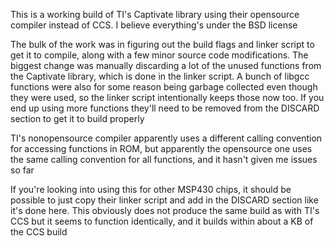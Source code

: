 This is a working build of TI's Captivate library using their opensource compiler
instead of CCS.
I believe everything's under the BSD license

The bulk of the work was in figuring out the build flags and linker script to get it to compile,
along with a few minor source code modifications.
The biggest change was manually discarding a lot of the unused functions from the Captivate library, which is done in the linker script.
A bunch of libgcc functions were also for some reason being garbage collected even though they were used, so the linker script intentionally keeps those now too.
If you end up using more functions they'll need to be removed from the DISCARD section to get it to build properly

TI's nonopensource compiler apparently uses a different calling convention for accessing functions in ROM, but apparently the opensource one uses the same calling convention for all functions, and it hasn't given me issues so far

If you're looking into using this for other MSP430 chips, it should be possible to just copy their linker script and add in the DISCARD section like it's done here.
This obviously does not produce the same build as with TI's CCS but it seems to function identically, and it builds within about a KB of the CCS build
